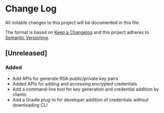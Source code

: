 # Change Log
All notable changes to this project will be documented in this file.

The format is based on [Keep a Changelog](http://keepachangelog.com/)
and this project adheres to [Semantic Versioning](http://semver.org/).

## [Unreleased]
### Added
- Add APIs for generate RSA public/private key pairs
- Added APIs for adding and accessing encrypted credentials
- Add a command-line tool for key generation and credential addition by clients
- Add a Gradle plug-in for developer addition of credentials without downloading CLI
